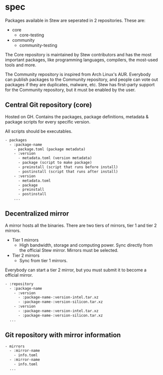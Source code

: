 # spec

Packages available in Stew are seperated in 2 repositories. These are:

- core
  - core-testing
- community
  - community-testing

The Core repository is maintained by Stew contributors and has the most important packages, like programming languages, compilers, the most-used tools and more.

The Community repository is inspired from Arch Linux's AUR. Everybody can publish packages to the Community repository, and people can vote out packages if they are duplicates, malware, etc. Stew has first-party support for the Community repository, but it must be enabled by the user.

## Central Git repository (core)

Hosted on GH. Contains the packages, package definitions, metadata & package scripts for every specific version.

All scripts should be executables.

```txt
- packages
  - :package-name
    - package.toml (package metadata)
    - :version
      - metadata.toml (version metadata)
      - package (script to make package)
      - preinstall (script that runs before install)
      - postinstall (script that runs after install)
    - :version
      - metadata.toml
      - package
      - preinstall
      - postinstall
    ...
```

## Decentralized mirror

A mirror hosts all the binaries. There are two tiers of mirrors, tier 1 and tier 2 mirrors.

- Tier 1 mirrors
  - High bandwidth, storage and computing power. Sync directly from the official Stew mirror. Mirrors must be selected.
- Tier 2 mirrors
  - Sync from tier 1 mirrors.

Everybody can start a tier 2 mirror, but you must submit it to become a official mirror.

```txt
- :repository
  - :package-name
    - :version
      - :package-name-:version-intel.tar.xz
      - :package-name-:version-silicon.tar.xz
    - :version
      - :package-name-:version-intel.tar.xz
      - :package-name-:version-silicon.tar.xz
  ...
```

## Git repository with mirror information

```txt
- mirrors
  - :mirror-name
    - info.toml
  - :mirror-name
    - info.toml
  ...
```
